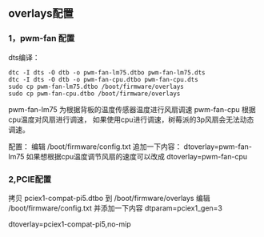 ## overlays配置
### 1，pwm-fan 配置
dts编译：
```shell
dtc -I dts -O dtb -o pwm-fan-lm75.dtbo pwm-fan-lm75.dts
dtc -I dts -O dtb -o pwm-fan-cpu.dtbo pwm-fan-cpu.dts
sudo cp pwm-fan-lm75.dtbo /boot/firmware/overlays
sudo cp pwm-fan-cpu.dtbo /boot/firmware/overlays
```
pwm-fan-lm75 为根据背板的温度传感器温度进行风扇调速
pwm-fan-cpu  根据cpu温度对风扇进行调速， 如果使用cpu进行调速，树莓派的3p风扇会无法动态调速。

配置：
编辑 /boot/firmware/config.txt
追加一下内容：
dtoverlay=pwm-fan-lm75
如果想根据cpu温度调节风扇的速度可以改成
dtoverlay=pwm-fan-cpu

### 2,PCIE配置
拷贝 pciex1-compat-pi5.dtbo 到 /boot/firmware/overlays
编辑 /boot/firmware/config.txt 并添加一下内容
dtparam=pciex1_gen=3

dtoverlay=pciex1-compat-pi5,no-mip
